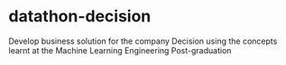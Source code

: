 # datathon-decision
Develop business solution for the company Decision using the concepts learnt at the Machine Learning Engineering Post-graduation
